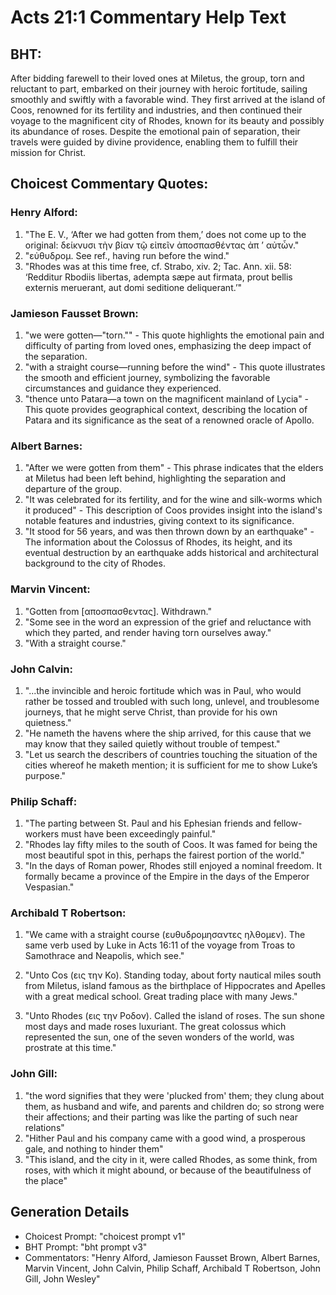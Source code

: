 # Acts 21:1 Commentary Help Text

## BHT:
After bidding farewell to their loved ones at Miletus, the group, torn and reluctant to part, embarked on their journey with heroic fortitude, sailing smoothly and swiftly with a favorable wind. They first arrived at the island of Coos, renowned for its fertility and industries, and then continued their voyage to the magnificent city of Rhodes, known for its beauty and possibly its abundance of roses. Despite the emotional pain of separation, their travels were guided by divine providence, enabling them to fulfill their mission for Christ.

## Choicest Commentary Quotes:
### Henry Alford:
1. "The E. V., ‘After we had gotten from them,’ does not come up to the original: δείκνυσι τὴν βίαν τῷ εἰπεῖν ἀποσπασθέντας ἀπ ʼ αὐτὦν." 
2. "εὐθυδρομ. See ref., having run before the wind."
3. "Rhodes was at this time free, cf. Strabo, xiv. 2; Tac. Ann. xii. 58: ‘Redditur Rbodiis libertas, adempta sæpe aut firmata, prout bellis externis meruerant, aut domi seditione deliquerant.’"

### Jamieson Fausset Brown:
1. "we were gotten—"torn."" - This quote highlights the emotional pain and difficulty of parting from loved ones, emphasizing the deep impact of the separation.
2. "with a straight course—running before the wind" - This quote illustrates the smooth and efficient journey, symbolizing the favorable circumstances and guidance they experienced.
3. "thence unto Patara—a town on the magnificent mainland of Lycia" - This quote provides geographical context, describing the location of Patara and its significance as the seat of a renowned oracle of Apollo.

### Albert Barnes:
1. "After we were gotten from them" - This phrase indicates that the elders at Miletus had been left behind, highlighting the separation and departure of the group.
2. "It was celebrated for its fertility, and for the wine and silk-worms which it produced" - This description of Coos provides insight into the island's notable features and industries, giving context to its significance.
3. "It stood for 56 years, and was then thrown down by an earthquake" - The information about the Colossus of Rhodes, its height, and its eventual destruction by an earthquake adds historical and architectural background to the city of Rhodes.

### Marvin Vincent:
1. "Gotten from [αποσπασθεντας]. Withdrawn."
2. "Some see in the word an expression of the grief and reluctance with which they parted, and render having torn ourselves away."
3. "With a straight course."

### John Calvin:
1. "...the invincible and heroic fortitude which was in Paul, who would rather be tossed and troubled with such long, unlevel, and troublesome journeys, that he might serve Christ, than provide for his own quietness."
2. "He nameth the havens where the ship arrived, for this cause that we may know that they sailed quietly without trouble of tempest."
3. "Let us search the describers of countries touching the situation of the cities whereof he maketh mention; it is sufficient for me to show Luke’s purpose."

### Philip Schaff:
1. "The parting between St. Paul and his Ephesian friends and fellow-workers must have been exceedingly painful."
2. "Rhodes lay fifty miles to the south of Coos. It was famed for being the most beautiful spot in this, perhaps the fairest portion of the world."
3. "In the days of Roman power, Rhodes still enjoyed a nominal freedom. It formally became a province of the Empire in the days of the Emperor Vespasian."

### Archibald T Robertson:
1. "We came with a straight course (ευθυδρομησαντες ηλθομεν). The same verb used by Luke in Acts 16:11 of the voyage from Troas to Samothrace and Neapolis, which see." 

2. "Unto Cos (εις την Κο). Standing today, about forty nautical miles south from Miletus, island famous as the birthplace of Hippocrates and Apelles with a great medical school. Great trading place with many Jews." 

3. "Unto Rhodes (εις την Ροδον). Called the island of roses. The sun shone most days and made roses luxuriant. The great colossus which represented the sun, one of the seven wonders of the world, was prostrate at this time."

### John Gill:
1. "the word signifies that they were 'plucked from' them; they clung about them, as husband and wife, and parents and children do; so strong were their affections; and their parting was like the parting of such near relations"
2. "Hither Paul and his company came with a good wind, a prosperous gale, and nothing to hinder them"
3. "This island, and the city in it, were called Rhodes, as some think, from roses, with which it might abound, or because of the beautifulness of the place"


## Generation Details
- Choicest Prompt: "choicest prompt v1"
- BHT Prompt: "bht prompt v3"
- Commentators: "Henry Alford, Jamieson Fausset Brown, Albert Barnes, Marvin Vincent, John Calvin, Philip Schaff, Archibald T Robertson, John Gill, John Wesley"
